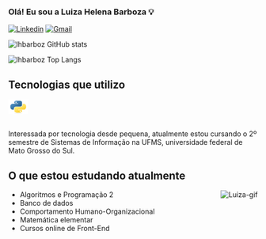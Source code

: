 ### Olá! Eu sou a Luiza Helena Barboza 💡

[![Linkedin](https://img.shields.io/badge/LinkedIn-0077B5?style=for-the-badge&logo=linkedin&logoColor=white)](https://www.linkedin.com/in/luiza-helena-barboza-2a008b278/)
[![Gmail](https://img.shields.io/badge/Gmail-D14836?style=for-the-badge&logo=gmail&logoColor=white)](mailto:contatolhbarboz@gmail.com)


![lhbarboz GitHub stats](https://github-readme-stats.vercel.app/api?username=lhbarboz&show_icons=true&theme=dark)

![lhbarboz Top Langs](https://github-readme-stats.vercel.app/api/top-langs/?username=lhbarboz&theme=dark&layout=compact)

## Tecnologias que utilizo

<div style="display: inline_block">
    <img align="center" alt="python" height="30" width="40" src="https://raw.githubusercontent.com/devicons/devicon/master/icons/python/python-original.svg" />
</div><br/>

Interessada por tecnologia desde pequena, atualmente estou cursando o 2º semestre de Sistemas de Informação na UFMS, universidade federal de Mato Grosso do Sul.

## O que estou estudando atualmente
<img align="right" alt="Luiza-gif" src="https://cdn.discordapp.com/attachments/1110267487691477025/1110268530416422994/ezgif-2-2240e67b64.gif">

- Algoritmos e Programação 2
- Banco de dados
- Comportamento Humano-Organizacional
- Matemática elementar
- Cursos online de Front-End
